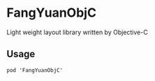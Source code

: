 # FangYuanObjC

Light weight layout library written by Objective-C

## Usage

```
pod 'FangYuanObjC'
```
